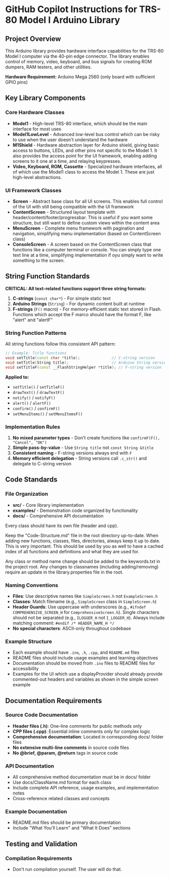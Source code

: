 # GitHub Copilot Instructions for TRS-80 Model I Arduino Library

## Project Overview

This Arduino library provides hardware interface capabilities for the TRS-80 Model I computer via the 40-pin edge connector. The library enables control of memory, video, keyboard, and bus signals for creating ROM dumpers, RAM testers, and other utilities.

**Hardware Requirement:** Arduino Mega 2560 (only board with sufficient GPIO pins)

## Key Library Components

### Core Hardware Classes

- **Model1** - High-level TRS-80 interface, which should be the main interface for most uses
- **Model1LowLevel** - Advanced low-level bus control which can be risky to use when the user doesn't understand the hardware
- **M1Shield** - Hardware abstraction layer for Arduino shield, giving basic access to buttons, LEDs, and other pins not specific to the Model 1. It also provides the access point for the UI framework, enabling adding screens to it one at a time, and relaying keypresses.
- **Video, Keyboard, ROM, Cassette** - Specialized hardware interfaces, all of which use the Model1 class to access the Model 1. These are just high-level abstractions.

### UI Framework Classes

- **Screen** - Abstract base class for all UI screens. This enables full control of the UI with still being compatible with the UI framework
- **ContentScreen** - Structured layout template with header/content/footer/progressbar. This is useful if you want some structure, but still want to define custom views within the content area
- **MenuScreen** - Complete menu framework with pagination and navigation, simplifying menu implementation (based on ContentScreen class)
- **ConsoleScreen** - A screen based on the ContentScreen class that functions like a computer terminal or console. You can simply type one text line at a time, simplifying implementation if oyu simply want to write something to the screen.

## String Function Standards

**CRITICAL: All text-related functions support three string formats:**

1. **C-strings** (`const char*`) - For simple static text
2. **Arduino Strings** (`String`) - For dynamic content built at runtime
3. **F-strings** (`F()` macro) - For memory-efficient static text stored in Flash. Functions which accept the F marco should have the format <functionName>F, like "alert" and "alertF"

### String Function Patterns

All string functions follow this consistent API pattern:

```cpp
// Example: Title functions
void setTitle(const char *title);              // C-string version
void setTitle(String title);                   // Arduino String version
void setTitleF(const __FlashStringHelper *title); // F-string version
```

**Applied to:**

- `setTitle()` / `setTitleF()`
- `drawText()` / `drawTextF()`
- `notify()` / `notifyF()`
- `alert()` / `alertF()`
- `confirm()` / `confirmF()`
- `setMenuItems()` / `setMenuItemsF()`

### Implementation Rules

1. **No mixed parameter types** - Don't create functions like `confirmF(F(), "Cancel", "OK")`
2. **Simple pass-by-value** - Use `String title` not `const String &title`
3. **Consistent naming** - F-string versions always end with `F`
4. **Memory efficient delegation** - String versions call `.c_str()` and delegate to C-string version

## Code Standards

### File Organization

- **src/** - Core library implementation
- **examples/** - Demonstration code organized by functionality
- **docs/** - Comprehensive API documentation

Every class should have its own file (header and cpp).

Keep the "Code-Structure.md" file in the root directory up-to-date. When adding new functions, classes, files, directories, always keep it up to date. This is very important. This should be used by you as well to have a cached index of all functions and definitions and what they are used for.

Any class or method name change should be added to the keywords.txt in the project root.
Any changes to classnames (including adding/removing) require an update in the library.properties file in the root.

### Naming Conventions

- **Files**: Use descriptive names like `SimpleScreen.h` not `ExampleScreen.h`
- **Classes**: Match filename (e.g., `SimpleScreen` class in `SimpleScreen.h`)
- **Header Guards**: Use uppercase with underscores (e.g., `#ifndef COMPREHENSIVE_SCREEN_H` for `ComprehensiveScreen.h`). Single characters should not be separated (e.g., `ILOGGER_H` not `I_LOGGER_H`). Always include matching comment: `#endif /* HEADER_NAME_H */`
- **No special characters**: ASCII-only throughout codebase

### Example Structure

- Each example should have `.ino`, `.h`, `.cpp`, and `README.md` files
- README files should include usage examples and learning objectives
- Documentation should be moved from `.ino` files to README files for accessibility
- Examples for the UI which use a displayProvider should already provide commented-out headers and variables as shown in the simple screen example

## Documentation Requirements

### Source Code Documentation

- **Header files (.h)**: One-line comments for public methods only
- **CPP files (.cpp)**: Essential inline comments only for complex logic
- **Comprehensive documentation**: Located in corresponding docs/ folder files
- **No extensive multi-line comments** in source code files
- **No @brief, @param, @return** tags in source code

### API Documentation

- All comprehensive method documentation must be in docs/ folder
- Use docs/ClassName.md format for each class
- Include complete API reference, usage examples, and implementation notes
- Cross-reference related classes and concepts

### Example Documentation

- README.md files should be primary documentation
- Include "What You'll Learn" and "What It Does" sections

## Testing and Validation

### Compilation Requirements

- Don't run compilation yourself. The user will do that.

